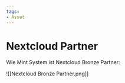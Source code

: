 ```yaml
---
tags:
- Asset
---
```

# Nextcloud Partner

Wie Mint System ist Nextcloud Bronze Partner:

![[Nextcloud Bronze Partner.png]]